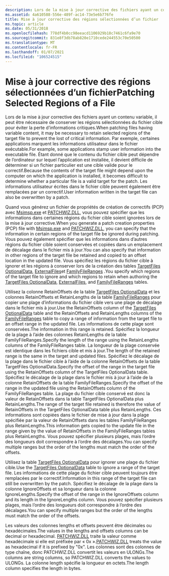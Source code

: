 ```yaml
---
description: Lors de la mise à jour corrective des fichiers ayant un contenu variable, il peut être nécessaire de conserver les régions sélectionnées du fichier cible pour éviter la perte d’informations critiques.
ms.assetid: 4a610588-556e-489f-ac14-73e5e6b776fe
title: Mise à jour corrective des régions sélectionnées d’un fichier
ms.topic: article
ms.date: 05/31/2018
ms.openlocfilehash: 778df4b0cc98eeacd1106929b18c7461c6fa9e70
ms.sourcegitcommit: 831e8f3db78ab820e1710cede244553c70e50500
ms.translationtype: MT
ms.contentlocale: fr-FR
ms.lasthandoff: 01/07/2021
ms.locfileid: "106524515"
---
```

# <a name="patching-selected-regions-of-a-file"></a><span data-ttu-id="30060-103">Mise à jour corrective des régions sélectionnées d’un fichier</span><span class="sxs-lookup"><span data-stu-id="30060-103">Patching Selected Regions of a File</span></span>

<span data-ttu-id="30060-104">Lors de la mise à jour corrective des fichiers ayant un contenu variable, il peut être nécessaire de conserver les régions sélectionnées du fichier cible pour éviter la perte d’informations critiques.</span><span class="sxs-lookup"><span data-stu-id="30060-104">When patching files having variable content, it may be necessary to retain selected regions of the target file to prevent the lost of critical information.</span></span> <span data-ttu-id="30060-105">Par exemple, certaines applications marquent les informations utilisateur dans le fichier exécutable.</span><span class="sxs-lookup"><span data-stu-id="30060-105">For example, some applications stamp user information into the executable file.</span></span> <span data-ttu-id="30060-106">Étant donné que le contenu du fichier cible peut dépendre de l’ordinateur sur lequel l’application est installée, il devient difficile de déterminer si un fichier particulier est une cible valide pour le correctif.</span><span class="sxs-lookup"><span data-stu-id="30060-106">Because the contents of the target file might depend upon the computer on which the application is installed, it becomes difficult to determine whether a particular file is a valid target for the patch.</span></span> <span data-ttu-id="30060-107">Les informations utilisateur écrites dans le fichier cible peuvent également être remplacées par un correctif.</span><span class="sxs-lookup"><span data-stu-id="30060-107">User information written in the target file can also be overwritten by a patch.</span></span>

<span data-ttu-id="30060-108">Quand vous générez un fichier de propriétés de création de correctifs (PCP) avec [Msimsp.exe](msimsp-exe.md) et [PATCHWIZ.DLL](patchwiz-dll.md), vous pouvez spécifier que les informations dans certaines régions du fichier cible soient ignorées lors de la mise à jour corrective.</span><span class="sxs-lookup"><span data-stu-id="30060-108">When you generate a patch creation properties (PCP) file with [Msimsp.exe](msimsp-exe.md) and [PATCHWIZ.DLL](patchwiz-dll.md), you can specify that the information in certain regions of the target file be ignored during patching.</span></span> <span data-ttu-id="30060-109">Vous pouvez également spécifier que les informations dans d’autres régions du fichier cible soient conservées et copiées dans un emplacement de décalage dans le fichier mis à jour.</span><span class="sxs-lookup"><span data-stu-id="30060-109">You can also specify that information in other regions of the target file be retained and copied to an offset location in the updated file.</span></span> <span data-ttu-id="30060-110">Vous spécifiez les régions du fichier cible à ignorer et les régions à conserver lors de la création des tables [TargetFiles OptionalData](targetfiles-optionaldata-table-patchwiz-dll-.md), [ExternalFiles](externalfiles-table-patchwiz-dll-.md)et [FamilyFileRanges](familyfileranges-table-patchwiz-dll-.md) .</span><span class="sxs-lookup"><span data-stu-id="30060-110">You specify which regions of the target file to ignore and which regions to retain when authoring the [TargetFiles OptionalData](targetfiles-optionaldata-table-patchwiz-dll-.md), [ExternalFiles](externalfiles-table-patchwiz-dll-.md), and [FamilyFileRanges](familyfileranges-table-patchwiz-dll-.md) tables.</span></span>

<span data-ttu-id="30060-111">Utilisez la colonne RetainOffsets de la table [TargetFiles OptionalData](targetfiles-optionaldata-table-patchwiz-dll-.md) et les colonnes RetainOffsets et RetainLengths de la table [FamilyFileRanges](familyfileranges-table-patchwiz-dll-.md) pour copier une plage d’informations du fichier cible vers une plage de décalage dans le fichier mis à jour.</span><span class="sxs-lookup"><span data-stu-id="30060-111">Use the RetainOffsets column of the [TargetFiles OptionalData](targetfiles-optionaldata-table-patchwiz-dll-.md) table and the RetainOffsets and RetainLengths columns of the [FamilyFileRanges](familyfileranges-table-patchwiz-dll-.md) table to copy a range of information from the target file to an offset range in the updated file.</span></span> <span data-ttu-id="30060-112">Les informations de cette plage sont conservées.</span><span class="sxs-lookup"><span data-stu-id="30060-112">The information in this range is retained.</span></span> <span data-ttu-id="30060-113">Spécifiez la longueur de la plage à l’aide des colonnes RetainLengths de la table FamilyFileRanges.</span><span class="sxs-lookup"><span data-stu-id="30060-113">Specify the length of the range using the RetainLengths columns of the FamilyFileRanges table.</span></span> <span data-ttu-id="30060-114">La longueur de la plage conservée est identique dans les fichiers cible et mis à jour.</span><span class="sxs-lookup"><span data-stu-id="30060-114">The length of the retained range is the same in the target and updated files.</span></span> <span data-ttu-id="30060-115">Spécifiez le décalage de la plage dans le fichier cible à l’aide de la colonne RetainOffsets de la table TargetFiles OptionalData.</span><span class="sxs-lookup"><span data-stu-id="30060-115">Specify the offset of the range in the target file using the RetainOffsets column of the TargetFiles OptionalData table.</span></span> <span data-ttu-id="30060-116">Spécifiez le décalage de la plage dans le fichier mis à jour à l’aide de la colonne RetainOffsets de la table FamilyFileRanges.</span><span class="sxs-lookup"><span data-stu-id="30060-116">Specify the offset of the range in the updated file using the RetainOffsets column of the FamilyFileRanges table.</span></span> <span data-ttu-id="30060-117">La plage du fichier cible conservé est donc la valeur de RetainOffsets dans la table TargetFiles OptionalData plus RetainLengths.</span><span class="sxs-lookup"><span data-stu-id="30060-117">The range of the target file retained is therefore the value of RetainOffsets in the TargetFiles OptionalData table plus RetainLengths.</span></span> <span data-ttu-id="30060-118">Ces informations sont copiées dans le fichier de mise à jour dans la plage spécifiée par la valeur de RetainOffsets dans les tables FamilyFileRanges plus RetainLengths.</span><span class="sxs-lookup"><span data-stu-id="30060-118">This information gets copied to the update file in the range given by the value of RetainOffsets in the FamilyFileRanges tables plus RetainLengths.</span></span> <span data-ttu-id="30060-119">Vous pouvez spécifier plusieurs plages, mais l’ordre des longueurs doit correspondre à l’ordre des décalages.</span><span class="sxs-lookup"><span data-stu-id="30060-119">You can specify multiple ranges but the order of the lengths must match the order of the offsets.</span></span>

<span data-ttu-id="30060-120">Utilisez la table [TargetFiles OptionalData](targetfiles-optionaldata-table-patchwiz-dll-.md) pour ignorer une plage du fichier cible.</span><span class="sxs-lookup"><span data-stu-id="30060-120">Use the [TargetFiles OptionalData](targetfiles-optionaldata-table-patchwiz-dll-.md) table to ignore a range of the target file.</span></span> <span data-ttu-id="30060-121">Les informations de cette plage du fichier cible peuvent toujours être remplacées par le correctif.</span><span class="sxs-lookup"><span data-stu-id="30060-121">Information in this range of the target file can still be overwritten by the patch.</span></span> <span data-ttu-id="30060-122">Spécifiez le décalage de la plage dans la colonne IgnoreOffsets et sa longueur dans la colonne IgnoreLengths.</span><span class="sxs-lookup"><span data-stu-id="30060-122">Specify the offset of the range in the IgnoreOffsets column and its length in the IgnoreLengths column.</span></span> <span data-ttu-id="30060-123">Vous pouvez spécifier plusieurs plages, mais l’ordre des longueurs doit correspondre à l’ordre des décalages.</span><span class="sxs-lookup"><span data-stu-id="30060-123">You can specify multiple ranges but the order of the lengths must match the order of the offsets.</span></span>

<span data-ttu-id="30060-124">Les valeurs des colonnes lengths et offsets peuvent être décimales ou hexadécimales.</span><span class="sxs-lookup"><span data-stu-id="30060-124">The values in the lengths and offsets columns can be decimal or hexadecimal.</span></span> <span data-ttu-id="30060-125">[PATCHWIZ.DLL](patchwiz-dll.md) traite la valeur comme hexadécimale si elle est préfixée par « 0x ».</span><span class="sxs-lookup"><span data-stu-id="30060-125">[PATCHWIZ.DLL](patchwiz-dll.md) treats the value as hexadecimal if it is prefixed by "0x".</span></span> <span data-ttu-id="30060-126">Les colonnes sont des colonnes de type chaîne, donc PATCHWIZ.DLL convertit les valeurs en ULONGs.</span><span class="sxs-lookup"><span data-stu-id="30060-126">The columns are string columns, so PATCHWIZ.DLL converts the values to ULONGs.</span></span> <span data-ttu-id="30060-127">La colonne length spécifie la longueur en octets.</span><span class="sxs-lookup"><span data-stu-id="30060-127">The length column specifies the length in bytes.</span></span>

 

 



